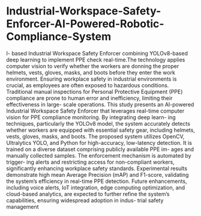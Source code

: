# Industrial-Workspace-Safety-Enforcer-AI-Powered-Robotic-Compliance-System
I- based Industrial Workspace Safety Enforcer combining YOLOv8-based deep learning to implement PPE check real-time.The technology applies computer vision to verify whether the workers are donning the proper helmets, vests, gloves, masks, and boots before they enter the work environment.
Ensuring workplace safety in industrial environments is crucial, as employees are often exposed
to hazardous conditions. Traditional manual inspections for Personal Protective Equipment
(PPE) compliance are prone to human error and inefficiency, limiting their effectiveness in large-
scale operations. This study presents an AI-powered Industrial Workspace Safety Enforcer that
leverages real-time computer vision for PPE compliance monitoring. By integrating deep learn-
ing techniques, particularly the YOLOv8 model, the system accurately detects whether workers
are equipped with essential safety gear, including helmets, vests, gloves, masks, and boots.
The proposed system utilizes OpenCV, Ultralytics YOLO, and Python for high-accuracy,
low-latency detection. It is trained on a diverse dataset comprising publicly available PPE im-
ages and manually collected samples. The enforcement mechanism is automated by trigger-
ing alerts and restricting access for non-compliant workers, significantly enhancing workplace
safety standards. Experimental results demonstrate high mean Average Precision (mAP) and
F1-score, validating the system’s efficiency in real-time PPE detection. Future enhancements,
including voice alerts, IoT integration, edge computing optimization, and cloud-based analytics,
are expected to further refine the system’s capabilities, ensuring widespread adoption in indus-
trial safety management
